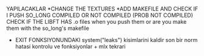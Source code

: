 YAPILACAKLAR
*CHANGE THE TEXTURES 
*ADD MAKEFILE AND CHECK IF I PUSH SO_LONG COMPILED OR NOT COMPILED (PROB NOT COMPILED)
CHECK IF THE LIBFT HAS .o files when you push them or are you make them with the so_long's makefile
* EXIT FONKSIYONUNDAKI system("leaks") kisimlarini kaldir
son bir norm hatasi kontrolu ve fonksiyonlar + mlx tekrari
